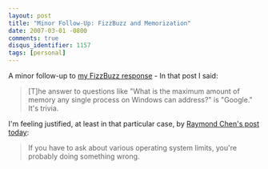 ```yaml
---
layout: post
title: "Minor Follow-Up: FizzBuzz and Memorization"
date: 2007-03-01 -0800
comments: true
disqus_identifier: 1157
tags: [personal]
---
```

A minor follow-up to [my FizzBuzz
response](/archive/2007/02/28/sick-of-fizzbuzz.aspx) - In that post I
said:

> [T]he answer to questions like "What is the maximum amount of memory
> any single process on Windows can address?" is "Google." It's trivia.

 I'm feeling justified, at least in that particular case, by [Raymond
Chen's post
today](http://blogs.msdn.com/oldnewthing/archive/2007/03/01/1775759.aspx):

> If you have to ask about various operating system limits, you're
> probably doing something wrong.
